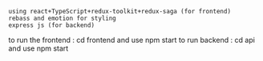 
    using react+TypeScript+redux-toolkit+redux-saga (for frontend)
    rebass and emotion for styling
    express js (for backend)


 
   to run the frontend : cd frontend and use npm start 
   to run backend : cd api and use npm start  


